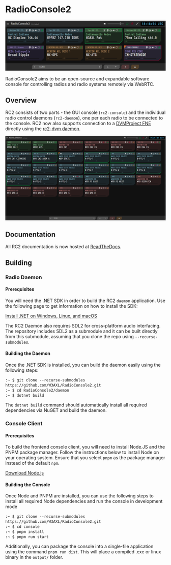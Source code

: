 # RadioConsole2
![](docs/media/screenshot-1.1.1-beta.2.png)

RadioConsole2 aims to be an open-source and expandable software console for controlling radios and radio systems remotely via WebRTC.

## Overview
RC2 consists of two parts - the GUI console (`rc2-console`) and the individual radio control daemons (`rc2-daemon`), one per each radio to be connected to the console. RC2 now also supports connection to a [DVMProject FNE](https://github.com/DVMProject/dvmhost) directly using the [rc2-dvm daemon](https://github.com/W3AXL/rc2-dvm).

![](docs/media/screenshot-1.1.0-beta.1-lots.png)

## Documentation

All RC2 documentation is now hosted at [ReadTheDocs](https://rc2.readthedocs.io).

## Building

### Radio Daemon

#### Prerequisites

You will need the .NET SDK in order to build the RC2 `daemon` application. Use the following page to get information on how to install the SDK:

[Install .NET on Windows, Linux, and macOS](https://learn.microsoft.com/en-us/dotnet/core/install/)

The RC2 Daemon also requires SDL2 for cross-platform audio interfacing. The repository includes SDL2 as a submodule and it can be built directly from this submodule,
assuming that you clone the repo using `--recurse-submodules`.

#### Building the Daemon

Once the .NET SDK is installed, you can build the daemon easily using the following steps:

```console
:~ $ git clone --recurse-submodules https://github.com/W3AXL/RadioConsole2.git
:~ $ cd RadioConsole2/daemon
:~ $ dotnet build
```

The `dotnet build` command should automatically install all required dependencies via NuGET and build the daemon.

### Console Client

#### Prerequisites

To build the frontend console client, you will need to install Node.JS and the PNPM package manager. Follow the instructions below
to install Node on your operating system. Ensure that you select `pnpm` as the package manager instead of the default `npm`.

[Download Node.js](https://nodejs.org/en/download)

#### Building the Console

Once Node and PNPM are installed, you can use the following steps to install all required Node dependencies and run the console in development mode

```console
:~ $ git clone --recurse-submodules https://github.com/W3AXL/RadioConsole2.git
:~ $ cd console
:~ $ pnpm install
:~ $ pnpm run start
```

Additionally, you can package the console into a single-file application using the command `pnpm run dist`. This will place a compiled
.exe or linux binary in the `output/` folder.
